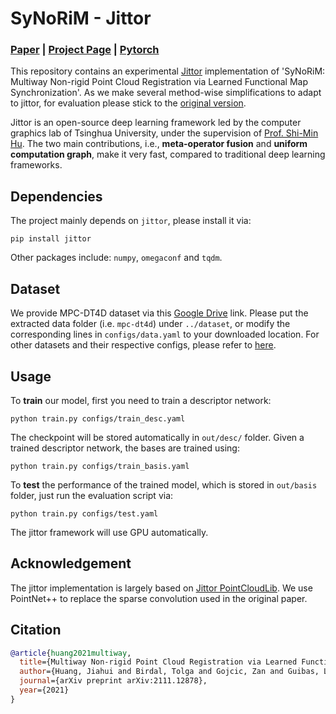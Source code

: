 # SyNoRiM - Jittor

### [**Paper**](https://arxiv.org/abs/2111.12878) | [**Project Page**](https://cg.cs.tsinghua.edu.cn/people/~huangjh/publication/synorim/) | [**Pytorch**](https://github.com/huangjh-pub/synorim)

This repository contains an experimental [Jittor](https://cg.cs.tsinghua.edu.cn/jittor/) implementation of 'SyNoRiM: Multiway Non-rigid Point Cloud Registration via Learned Functional Map Synchronization'. 
As we make several method-wise simplifications to adapt to jittor, for evaluation please stick to the [original version](https://github.com/huangjh-pub/synorim).

Jittor is an open-source deep learning framework led by the computer graphics lab of Tsinghua University, under the supervision of [Prof. Shi-Min Hu](https://scholar.google.com/citations?user=LDb4tb0AAAAJ&hl=en). The two main contributions, i.e., **meta-operator fusion** and **uniform computation graph**, make it very fast, compared to traditional deep learning frameworks.

## Dependencies

The project mainly depends on `jittor`, please install it via:

```shell
pip install jittor
```

Other packages include: `numpy`, `omegaconf` and `tqdm`.

## Dataset

We provide MPC-DT4D dataset via this [Google Drive]() link. 
Please put the extracted data folder (i.e. `mpc-dt4d`) under `../dataset`, or modify the corresponding lines in `configs/data.yaml` to your downloaded location.
For other datasets and their respective configs, please refer to [here](https://github.com/huangjh-pub/synorim).

## Usage

To **train** our model, first you need to train a descriptor network:

```shell
python train.py configs/train_desc.yaml
```

The checkpoint will be stored automatically in `out/desc/` folder. Given a trained descriptor network, the bases are trained using:

```shell
python train.py configs/train_basis.yaml
```

To **test** the performance of the trained model, which is stored in `out/basis` folder, just run the evaluation script via:

```shell
python train.py configs/test.yaml
```

The jittor framework will use GPU automatically.

## Acknowledgement

The jittor implementation is largely based on [Jittor PointCloudLib](https://github.com/Jittor/PointCloudLib). We use PointNet++ to replace the sparse convolution used in the original paper.

## Citation

```bibtex
@article{huang2021multiway,
  title={Multiway Non-rigid Point Cloud Registration via Learned Functional Map Synchronization},
  author={Huang, Jiahui and Birdal, Tolga and Gojcic, Zan and Guibas, Leonidas J and Hu, Shi-Min},
  journal={arXiv preprint arXiv:2111.12878},
  year={2021}
}
```
